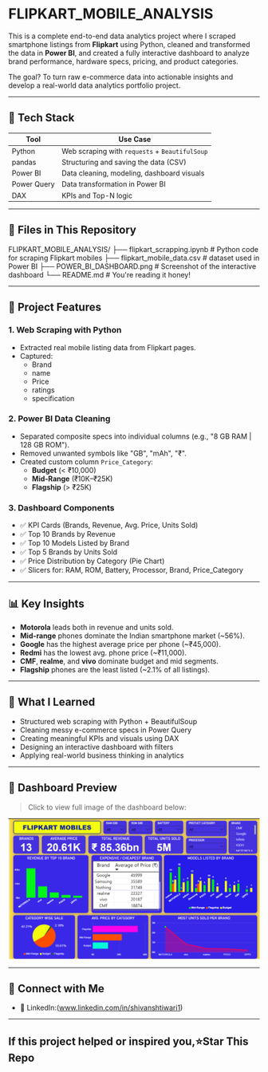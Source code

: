 # FLIPKART_MOBILE_ANALYSIS

This is a complete end-to-end data analytics project where I scraped smartphone listings from **Flipkart** using Python, cleaned and transformed the data in **Power BI**, and created a fully interactive dashboard to analyze brand performance, hardware specs, pricing, and product categories.

The goal? To turn raw e-commerce data into actionable insights and develop a real-world data analytics portfolio project.

---

## 🧰 Tech Stack

| Tool            | Use Case                                  |
|-----------------|--------------------------------------------|
| Python          | Web scraping with `requests` + `BeautifulSoup` |
| pandas          | Structuring and saving the data (CSV)      |
| Power BI        | Data cleaning, modeling, dashboard visuals |
| Power Query     | Data transformation in Power BI            |
| DAX             | KPIs and Top-N logic                       |

---

## 📁 Files in This Repository

FLIPKART_MOBILE_ANALYSIS/
├── flipkart_scrapping.ipynb # Python code for scraping Flipkart mobiles
├── flipkart_mobile_data.csv # dataset used in Power BI
├── POWER_BI_DASHBOARD.png # Screenshot of the interactive dashboard
└── README.md # You're reading it honey!

---

## 🧪 Project Features

### 1. Web Scraping with Python
- Extracted real mobile listing data from Flipkart pages.
- Captured:
  - Brand
  - name
  - Price
  - ratings
  - specification

### 2. Power BI Data Cleaning
- Separated composite specs into individual columns (e.g., "8 GB RAM | 128 GB ROM").
- Removed unwanted symbols like "GB", "mAh", "₹".
- Created custom column `Price_Category`:
  - **Budget** (< ₹10,000)
  - **Mid-Range** (₹10K–₹25K)
  - **Flagship** (> ₹25K)

### 3. Dashboard Components
- ✅ KPI Cards (Brands, Revenue, Avg. Price, Units Sold)
- ✅ Top 10 Brands by Revenue
- ✅ Top 10 Models Listed by Brand
- ✅ Top 5 Brands by Units Sold
- ✅ Price Distribution by Category (Pie Chart)
- ✅ Slicers for: RAM, ROM, Battery, Processor, Brand, Price_Category

---

## 📊 Key Insights

- **Motorola** leads both in revenue and units sold.
- **Mid-range** phones dominate the Indian smartphone market (~56%).
- **Google** has the highest average price per phone (~₹45,000).
- **Redmi** has the lowest avg. phone price (~₹11,000).
- **CMF**, **realme**, and **vivo** dominate budget and mid segments.
- **Flagship** phones are the least listed (~2.1% of all listings).

---

## 🎯 What I Learned

- Structured web scraping with Python + BeautifulSoup
- Cleaning messy e-commerce specs in Power Query
- Creating meaningful KPIs and visuals using DAX
- Designing an interactive dashboard with filters
- Applying real-world business thinking in analytics

---

## 📸 Dashboard Preview

> Click to view full image of the dashboard below:

![Flipkart Power BI Dashboard](POWER_BI_DASHBOARD.png)

---

## 👋 Connect with Me

- 🔗 LinkedIn:(www.linkedin.com/in/shivanshtiwari1)

---

## If this project helped or inspired you,⭐Star This Repo

 

